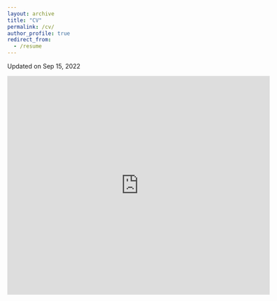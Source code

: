 ```yaml
---
layout: archive
title: "CV"
permalink: /cv/
author_profile: true
redirect_from:
  - /resume
---
```

Updated on Sep 15, 2022

<embed src="https://xiangyu-peng.github.io/files/Xiangyu_Peng_CV.pdf" type="application/pdf" width="600px" height="500px" />
